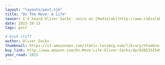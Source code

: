 ```yaml
---
layout: "layouts/post.njk"
title: "On The Move: A Life"
teaser: I'd heard Oliver Sacks' voice on [Radiolab](http://www.radiolab.org/) for years, not having realize what a wonderful human he was. Rest easy, Dr. Sacks.
date: 2015-10-15
tags: post

# Book stuff
author: Oliver Sacks
thumbnail: https://s3.amazonaws.com/static.levimcg.com/library/thumbnail-on-the-move.png
buy_link: http://www.amazon.com/On-Move-Life-Oliver-Sacks/dp/0385352549
year_read: 2015
---
```

